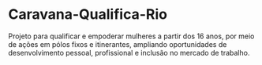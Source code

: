 # Caravana-Qualifica-Rio
Projeto para qualificar e empoderar mulheres a partir dos 16 anos, por meio de ações em pólos fixos e itinerantes, ampliando oportunidades de desenvolvimento pessoal, profissional e inclusão no mercado de trabalho.
